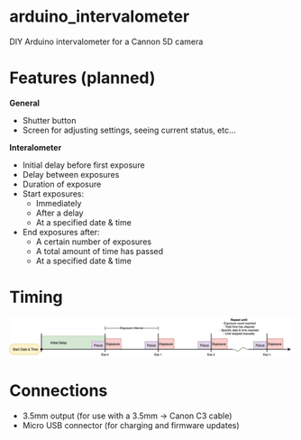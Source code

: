 # arduino_intervalometer
DIY Arduino intervalometer for a Cannon 5D camera

# Features (planned)

**General**
- Shutter button 
- Screen for adjusting settings, seeing current status, etc... 

**Interalometer**
- Initial delay before first exposure
- Delay between exposures
- Duration of exposure
- Start exposures:
  - Immediately
  - After a delay
  - At a specified date & time 
- End exposures after:
  - A certain number of exposures
  - A total amount of time has passed
  - At a specified date & time

# Timing
![Timing Diagram](/Media/TimingDiagram.png)

# Connections
- 3.5mm output (for use with a 3.5mm -> Canon C3 cable)
- Micro USB connector (for charging and firmware updates)



